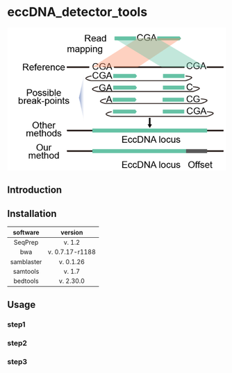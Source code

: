 # eccDNA_detector_tools  
![advantage of this method](image/advantage.png)
## Introduction  
## Installation  
software  |version
|:---:  |:---:|
|SeqPrep|v. 1.2  |
| bwa | v. 0.7.17-r1188 |
|samblaster  |v. 0.1.26  |
|samtools  | v. 1.7 |
| bedtools |v. 2.30.0  |
## Usage  
### step1  
### step2  
### step3
